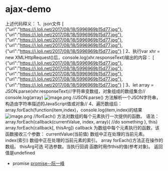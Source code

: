 # ajax-demo
上述代码释义：
1、json文件
[
{"url":"https://i.loli.net/2017/08/18/5996969b15d77.jpg"},
{"url":"https://i.loli.net/2017/08/18/5996969b15d77.jpg"},
{"url":"https://i.loli.net/2017/08/18/5996969b15d77.jpg"},
{"url":"https://i.loli.net/2017/08/18/5996969b15d77.jpg"},
{"url":"https://i.loli.net/2017/08/18/5996969b15d77.jpg"}
]
2、执行var xhr = new XMLHttpRequest()后，console.log(xhr.responseText)输出的内容：
[
{"url":"https://i.loli.net/2017/08/18/5996969b15d77.jpg"},
{"url":"https://i.loli.net/2017/08/18/5996969b15d77.jpg"},
{"url":"https://i.loli.net/2017/08/18/5996969b15d77.jpg"},
{"url":"https://i.loli.net/2017/08/18/5996969b15d77.jpg"},
{"url":"https://i.loli.net/2017/08/18/5996969b15d77.jpg"}
]
3、let array = JSON.parse(xhr.responseText)//字符串变数组，对象组成的数组集合//
console.log(array)
![image.png](http://upload-images.jianshu.io/upload_images/2132837-c67a536f156d8952.png?imageMogr2/auto-orient/strip%7CimageView2/2/w/1240)
//JSON.parse() 方法解析一个JSON字符串，构造由字符串描述的JavaScript值或对象//
4、遍历数组后：
array.forEach(function(item,index)，console.log(item,index)的结果
![image.png](http://upload-images.jianshu.io/upload_images/2132837-0c50fbc24c312561.png?imageMogr2/auto-orient/strip%7CimageView2/2/w/1240)
//forEach() 方法对数组的每个元素执行一次提供的函数。
语法：array.forEach(callback(currentValue, index, array){
    //do something
}, this)
array.forEach(callback[, thisArg])
callback
为数组中每个元素执行的函数，该函数接收三个参数：
currentValue(当前值)
数组中正在处理的当前元素。
index(索引)
数组中正在处理的当前元素的索引。
array
forEach()方法正在操作的数组。
thisArg可选
可选参数。当执行回调 函数时用作this的值(参考对象)。
返回值是undefined
- promise
[promise--阮一峰](http://javascript.ruanyifeng.com/advanced/promise.html)
